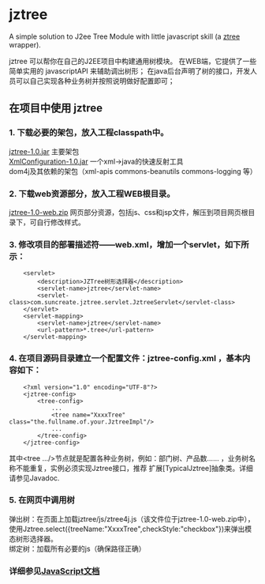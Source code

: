 jztree
======

A simple solution to J2ee Tree Module with little javascript skill (a [ztree](http://www.ztree.me) wrapper). 

jztree 可以帮你在自己的J2EE项目中构建通用树模块。
在WEB端，它提供了一些简单实用的 javascriptAPI 来辅助调出树形；
在java后台声明了树的接口，开发人员可以自己实现各种业务树并按照说明做好配置即可；


在项目中使用 jztree
------------------
### 1.  下载必要的架包，放入工程classpath中。
[jztree-1.0.jar](target/jztree-1.0.jar?raw=true) 主要架包<br />
[XmlConfiguration-1.0.jar](https://github.com/terrason/XmlConfiguration/blob/master/target/XmlConfiguration-1.0.jar?raw=true)     一个xml→java的快速反射工具<br />
dom4j及其依赖的架包（xml-apis commons-beanutils commons-logging 等）
### 2.  下载web资源部分，放入工程WEB根目录。
[jztree-1.0-web.zip](target/jztree-1.0-web.zip?raw=true)     网页部分资源，包括js、css和jsp文件，解压到项目网页根目录下，可自行修改样式。
### 3.  修改项目的部署描述符——web.xml，增加一个servlet，如下所示：
        <servlet>
            <description>JZTree树形选择器</description>
            <servlet-name>jztree</servlet-name>
            <servlet-class>com.suncreate.jztree.servlet.JztreeServlet</servlet-class>
        </servlet>
        <servlet-mapping>
            <servlet-name>jztree</servlet-name>
            <url-pattern>*.tree</url-pattern>
        </servlet-mapping>
### 4.  在项目源码目录建立一个配置文件：jztree-config.xml ，基本内容如下：
        <?xml version="1.0" encoding="UTF-8"?>
        <jztree-config>
            <tree-config>
                ...
                <tree name="XxxxTree" class="the.fullname.of.your.JztreeImpl"/>
                ...
            </tree-config>
        </jztree-config>
其中<tree .../>节点就是配置各种业务树，例如：部门树、产品数…… ，业务树名称不能重复，实例必须实现Jztree接口，推荐
扩展[TypicalJztree]抽象类。详细请参见Javadoc.
### 5.  在网页中调用树
弹出树：在页面上加载jztree/js/ztree4j.js（该文件位于jztree-1.0-web.zip中），
使用Jztree.select({treeName:"XxxxTree",checkStyle:"checkbox"})来弹出模态树形选择器。<br />
绑定树：加载所有必要的js（确保路径正确）
        <script type="text/javascript" src="jztree/js/jquery.js"></script>
        <script type="text/javascript" src="jztree/js/jquery.ztree.core-3.x.min.js"></script>
        <script type="text/javascript" src="jztree/js/jquery.ztree.excheck-3.x.min.js"></script>
        <script type="text/javascript" src="jztree/js/jquery.jztree.js"></script>
        <script type="text/javascript">
        $(document).ready(function(){
            $(".ztree").jztree({treeName:"XxxxTree",anchorUrl:"xxxx/xxx?id=attr{id}"});
        });
        </script>
### 详细参见[JavaScript文档](https://github.com/terrason/wiki/JavascriptApi)